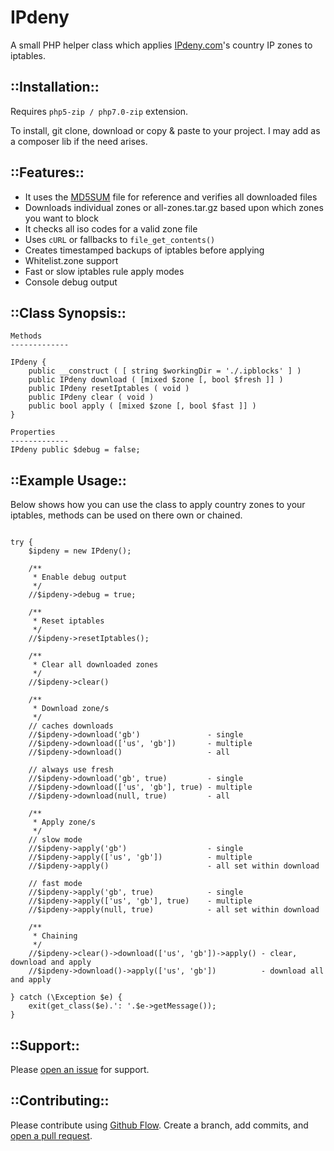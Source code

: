 # IPdeny

A small PHP helper class which applies [IPdeny.com](http://www.ipdeny.com)'s country IP zones to iptables.

## ::Installation::

Requires `php5-zip / php7.0-zip` extension.

To install, git clone, download or copy & paste to your project. I may add as a composer lib if the need arises.


## ::Features::

 - It uses the [MD5SUM](http://www.ipdeny.com/ipblocks/data/countries/MD5SUM) file for reference and verifies all downloaded files
 - Downloads individual zones or all-zones.tar.gz based upon which zones you want to block
 - It checks all iso codes for a valid zone file
 - Uses `cURL` or fallbacks to `file_get_contents()`
 - Creates timestamped backups of iptables before applying
 - Whitelist.zone support
 - Fast or slow iptables rule apply modes
 - Console debug output

## ::Class Synopsis::

```
Methods
-------------

IPdeny {
    public __construct ( [ string $workingDir = './.ipblocks' ] )
    public IPdeny download ( [mixed $zone [, bool $fresh ]] )
    public IPdeny resetIptables ( void )
    public IPdeny clear ( void )
    public bool apply ( [mixed $zone [, bool $fast ]] )
}

Properties
-------------
IPdeny public $debug = false;
```

## ::Example Usage::

Below shows how you can use the class to apply country zones to your iptables, methods can be used on there own or chained.

```

try {
    $ipdeny = new IPdeny();
    
    /**
     * Enable debug output
     */
    //$ipdeny->debug = true;
    
    /**
     * Reset iptables
     */
    //$ipdeny->resetIptables();
    
    /**
     * Clear all downloaded zones
     */
    //$ipdeny->clear()
    
    /**
     * Download zone/s
     */
    // caches downloads
    //$ipdeny->download('gb')               - single
    //$ipdeny->download(['us', 'gb'])       - multiple
    //$ipdeny->download()                   - all
    
    // always use fresh
    //$ipdeny->download('gb', true)         - single
    //$ipdeny->download(['us', 'gb'], true) - multiple
    //$ipdeny->download(null, true)         - all

    /**
     * Apply zone/s
     */
    // slow mode
    //$ipdeny->apply('gb')                  - single
    //$ipdeny->apply(['us', 'gb'])          - multiple
    //$ipdeny->apply()                      - all set within download
    
    // fast mode
    //$ipdeny->apply('gb', true)            - single
    //$ipdeny->apply(['us', 'gb'], true)    - multiple
    //$ipdeny->apply(null, true)            - all set within download

    /**
     * Chaining
     */
    //$ipdeny->clear()->download(['us', 'gb'])->apply() - clear, download and apply
    //$ipdeny->download()->apply(['us', 'gb'])          - download all and apply
    
} catch (\Exception $e) {
    exit(get_class($e).': '.$e->getMessage());
}

```


## ::Support::

Please [open an issue](https://github.com/lcherone/ipdeny/issues) for support.

## ::Contributing::

Please contribute using [Github Flow](https://guides.github.com/introduction/flow/). Create a branch, add commits, and [open a pull request](https://github.com/lcherone/ipdeny/compare/).

